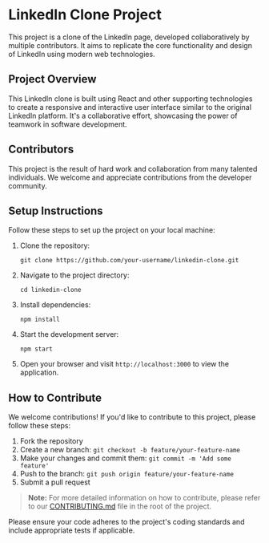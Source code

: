 # LinkedIn Clone Project

This project is a clone of the LinkedIn page, developed collaboratively by multiple contributors. It aims to replicate the core functionality and design of LinkedIn using modern web technologies.

## Project Overview

This LinkedIn clone is built using React and other supporting technologies to create a responsive and interactive user interface similar to the original LinkedIn platform. It's a collaborative effort, showcasing the power of teamwork in software development.

## Contributors

This project is the result of hard work and collaboration from many talented individuals. We welcome and appreciate contributions from the developer community.

## Setup Instructions

Follow these steps to set up the project on your local machine:

1. Clone the repository:
   ```
   git clone https://github.com/your-username/linkedin-clone.git
   ```

2. Navigate to the project directory:
   ```
   cd linkedin-clone
   ```

3. Install dependencies:
   ```
   npm install
   ```

4. Start the development server:
   ```
   npm start
   ```

5. Open your browser and visit `http://localhost:3000` to view the application.

## How to Contribute

We welcome contributions! If you'd like to contribute to this project, please follow these steps:

1. Fork the repository
2. Create a new branch: `git checkout -b feature/your-feature-name`
3. Make your changes and commit them: `git commit -m 'Add some feature'`
4. Push to the branch: `git push origin feature/your-feature-name`
5. Submit a pull request

> **Note:** For more detailed information on how to contribute, please refer to our [CONTRIBUTING.md](CONTRIBUTING.md) file in the root of the project.

Please ensure your code adheres to the project's coding standards and include appropriate tests if applicable.